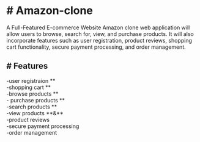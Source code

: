 <h1>
# Amazon-clone 
</h1>
A Full-Featured E-commerce Website Amazon clone web application
will allow users to browse, search for, view, and purchase products. It will also
incorporate features such as user registration, product reviews, shopping cart
functionality, secure payment processing, and order management.
<h2>
# Features
</h2>
-user registraion **
</br>
-shopping cart **
</br>
-browse products  **
</br>
- purchase products **
</br>
-search products **
</br>
-view products **&**
</br>
-product reviews
</br>
-secure payment processing
</br>
-order management
